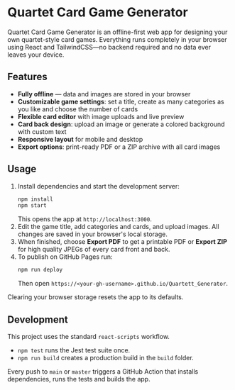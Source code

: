 # Quartet Card Game Generator

Quartet Card Game Generator is an offline-first web app for designing your own quartet-style card games. Everything runs completely in your browser using React and TailwindCSS—no backend required and no data ever leaves your device.

## Features
- **Fully offline** &mdash; data and images are stored in your browser
- **Customizable game settings**: set a title, create as many categories as you like and choose the number of cards
- **Flexible card editor** with image uploads and live preview
- **Card back design**: upload an image or generate a colored background with custom text
- **Responsive layout** for mobile and desktop
- **Export options**: print-ready PDF or a ZIP archive with all card images

## Usage
1. Install dependencies and start the development server:
   ```bash
   npm install
   npm start
   ```
   This opens the app at `http://localhost:3000`.
2. Edit the game title, add categories and cards, and upload images. All changes are saved in your browser's local storage.
3. When finished, choose **Export PDF** to get a printable PDF or **Export ZIP** for high quality JPEGs of every card front and back.
4. To publish on GitHub Pages run:
   ```bash
   npm run deploy
   ```
   Then open `https://<your-gh-username>.github.io/Quartett_Generator`.

Clearing your browser storage resets the app to its defaults.

## Development
This project uses the standard `react-scripts` workflow.

- `npm test` runs the Jest test suite once.
- `npm run build` creates a production build in the `build` folder.

Every push to `main` or `master` triggers a GitHub Action that installs dependencies, runs the tests and builds the app.

